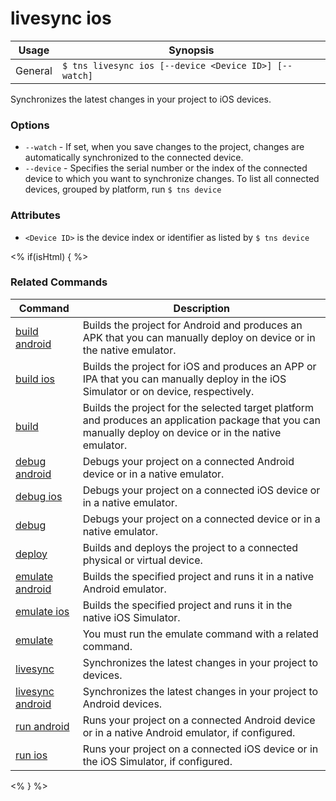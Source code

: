 livesync ios
==========

Usage | Synopsis
------|-------
General | `$ tns livesync ios [--device <Device ID>] [--watch]`

Synchronizes the latest changes in your project to iOS devices. 

### Options
* `--watch` - If set, when you save changes to the project, changes are automatically synchronized to the connected device.
* `--device` - Specifies the serial number or the index of the connected device to which you want to synchronize changes. To list all connected devices, grouped by platform, run `$ tns device`

### Attributes
* `<Device ID>` is the device index or identifier as listed by `$ tns device`

<% if(isHtml) { %> 
### Related Commands

Command | Description
----------|----------
[build android](build-android.html) | Builds the project for Android and produces an APK that you can manually deploy on device or in the native emulator.
[build ios](build-ios.html) | Builds the project for iOS and produces an APP or IPA that you can manually deploy in the iOS Simulator or on device, respectively.
[build](build.html) | Builds the project for the selected target platform and produces an application package that you can manually deploy on device or in the native emulator.
[debug android](debug-android.html) | Debugs your project on a connected Android device or in a native emulator.
[debug ios](debug-ios.html) | Debugs your project on a connected iOS device or in a native emulator.
[debug](debug.html) | Debugs your project on a connected device or in a native emulator.
[deploy](deploy.html) | Builds and deploys the project to a connected physical or virtual device.
[emulate android](emulate-android.html) | Builds the specified project and runs it in a native Android emulator.
[emulate ios](emulate-ios.html) | Builds the specified project and runs it in the native iOS Simulator.
[emulate](emulate.html) | You must run the emulate command with a related command.
[livesync](livesync.html) | Synchronizes the latest changes in your project to devices.
[livesync android](livesync-android.html) | Synchronizes the latest changes in your project to Android devices.
[run android](run-android.html) | Runs your project on a connected Android device or in a native Android emulator, if configured.
[run ios](run-ios.html) | Runs your project on a connected iOS device or in the iOS Simulator, if configured.
<% } %>